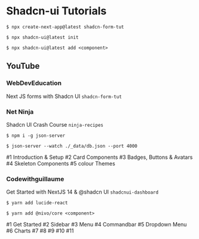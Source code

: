 # Shadcn-ui Tutorials

`$ npx create-next-app@latest shadcn-form-tut`

`$ npx shadcn-ui@latest init`

`$ npx shadcn-ui@latest add <component>`

## YouTube

### WebDevEducation

Next JS forms with Shadcn UI
`shadcn-form-tut`

### Net Ninja

Shadcn UI Crash Course
`ninja-recipes`

`$ npm i -g json-server`

`$ json-server --watch ./_data/db.json --port 4000`

#1 Introduction & Setup
#2 Card Components
#3 Badges, Buttons & Avatars
#4 Skeleton Components
#5 colour Themes

### Codewithguillaume

Get Started with NextJS 14 & @shadcn UI
`shadcnui-dashboard`

`$ yarn add lucide-react`

`$ yarn add @nivo/core <component>`

#1 Get Started
#2 Sidebar
#3 Menu
#4 Commandbar
#5 Dropdown Menu
#6 Charts
#7 
#8 
#9 
#10 
#11 
